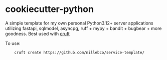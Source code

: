 # cookiecutter-python

A simple template for my own personal Python3.12+ server applications utilizing fastapi, sqlmodel, asyncpg, ruff + mypy + bandit + bugbear + more goodness. Best used with [cruft](https://timothycrosley.github.io/cruft/)

To use:

        cruft create https://github.com/nillebco/service-template/

